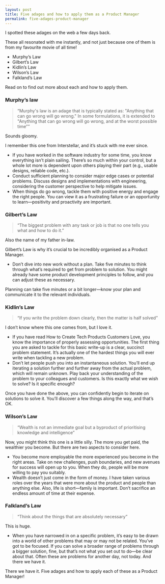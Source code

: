 ```yaml
---
layout: post
title: Five adages and how to apply them as a Product Manager
permalink: five-adages-product-manager
---
```


I spotted these adages on the web a few days back.

These all resonated with me instantly, and not just because one of them is from my favourite movie of all time!  

- Murphy’s Law
- Gilbert’s Law
- Kidlin’s Law
- Wilson’s Law
- Falkland’s Law

Read on to find out more about each and how to apply them.

### Murphy’s law

> “Murphy's law is an adage that is typically stated as: "Anything that can go wrong will go wrong." In some formulations, it is extended to "Anything that can go wrong will go wrong, and at the worst possible time””

Sounds gloomy.

I remember this one from Interstellar, and it’s stuck with me ever since.

- If you have worked in the software industry for some time, you know everything isn’t plain sailing. There’s so much within your control, but a whole lot more is dependent upon others playing their part (e.g., usable designs, reliable code, etc.).
- Conduct sufficient planning to consider major edge cases or potential problems. Discuss designs and implementations with engineering, considering the customer perspective to help mitigate issues.
- When things do go wrong, tackle them with positive energy and engage the right people. You can view it as a frustrating failure or an opportunity to learn—positivity and proactivity are important.

### Gilbert’s Law

> “The biggest problem with any task or job is that no one tells you what and how to do it.”

Also the name of my father in-law.

Gilbert’s Law is why it’s crucial to be incredibly organised as a Product Manager.

- Don’t dive into new work without a plan. Take five minutes to think through what’s required to get from problem to solution. You might already have some product development principles to follow, and you can adjust these as necessary.

Planning can take five minutes or a bit longer—know your plan and communicate it to the relevant individuals.

### Kidlin’s Law

> “If you write the problem down clearly, then the matter is half solved”

I don’t know where this one comes from, but I love it.

- If you have read How to Create Tech Products Customers Love, you know the importance of properly assessing opportunities. The first thing you are asked to tackle for this basic write-up is a clear, succinct problem statement. It’s actually one of the hardest things you will ever write when tackling a new problem.
- Don’t let people push you into an instantaneous solution. You’ll end up iterating a solution further and further away from the actual problem, which will remain unknown.
Play back your understanding of the problem to your colleagues and customers. Is this exactly what we wish to solve? Is it specific enough?

Once you have done the above, you can confidently begin to iterate on solutions to solve it. You’ll discover a few things along the way, and that’s OK.

### Wilson’s Law
> “Wealth is not an immediate goal but a byproduct of prioritising knowledge and intelligence”

Now, you might think this one is a little silly. The more you get paid, the wealthier you become. But there are two aspects to consider here.

- You become more employable the more experienced you become in the right areas. Take on new challenges, push boundaries, and new avenues for success will open up to you. When they do, people will be more willing to pay you suitably.
- Wealth doesn’t just come in the form of money. I have taken various roles over the years that were more about the product and people than anything else. Also, life is short—family is important. Don’t sacrifice an endless amount of time at their expense.

### Falkland’s Law

> “Think about the things that are absolutely necessary”

This is huge.

- When you have narrowed in on a specific problem, it’s easy to be drawn into a world of other problems that may or may not be related. You’ve got to be focused. If you can solve a broader range of problems through a bigger solution, fine, but that’s not what you set out to do—be clear about that. Often these are problems for another day, not today.
And there we have it.

There we have it. Five adages and how to apply each of these as a Product Manager!
